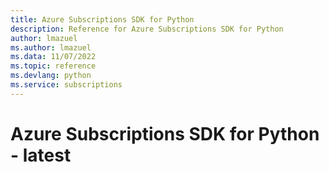 ```yaml
---
title: Azure Subscriptions SDK for Python
description: Reference for Azure Subscriptions SDK for Python
author: lmazuel
ms.author: lmazuel
ms.data: 11/07/2022
ms.topic: reference
ms.devlang: python
ms.service: subscriptions
---
```

# Azure Subscriptions SDK for Python - latest

